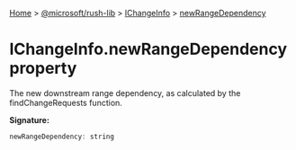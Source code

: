 [Home](./index) &gt; [@microsoft/rush-lib](./rush-lib.md) &gt; [IChangeInfo](./rush-lib.ichangeinfo.md) &gt; [newRangeDependency](./rush-lib.ichangeinfo.newrangedependency.md)

# IChangeInfo.newRangeDependency property

The new downstream range dependency, as calculated by the findChangeRequests function.

**Signature:**
```javascript
newRangeDependency: string
```
